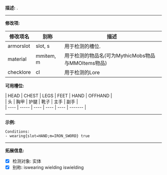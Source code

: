 **描述:** .

---

**修改项:**

| 修改项名  | 别称      | 描述 |
| --------- | --------- | ----------- |
| armorslot | slot, s   | 用于检测的槽位. |
| material  | mmitem, m | 用于检测的物品名(可为MythicMobs物品与MMOItems物品) |
| checklore | cl        | 用于检测的Lore |

**可用槽位:**

| HEAD | CHEST | LEGS | FEET | HAND | OFFHAND |   
| 头   | 胸甲  | 护腿 | 靴子 | 主手 | 副手    |   
| ---- | ----- | ---- | ---- | ---- | ------- |   

---

**示例:**

```
Conditions:
- wearing{slot=HAND;m=IRON_SWORD} true
```

---

**拓展信息:**

- [x] 检测对象: 实体
- [x] 别称: iswearing wielding iswielding